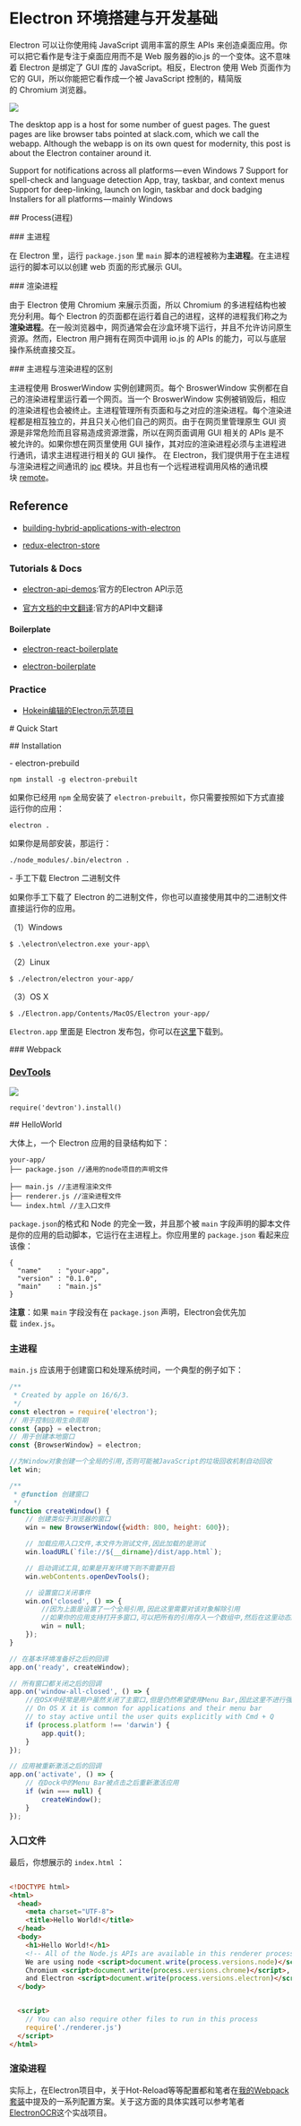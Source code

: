 
# Electron 环境搭建与开发基础

Electron 可以让你使用纯 JavaScript 调用丰富的原生 APIs 来创造桌面应用。你可以把它看作是专注于桌面应用而不是 Web 服务器的io.js 的一个变体。这不意味着 Electron 是绑定了 GUI 库的 JavaScript。相反，Electron 使用 Web 页面作为它的 GUI，所以你能把它看作成一个被 JavaScript 控制的，精简版的 Chromium 浏览器。


![](https://cdn-images-1.medium.com/max/800/1*ZPIrLl5Xwrp_aT6PvNRy7w.png)

The desktop app is a host for some number of guest pages. The guest pages are like browser tabs pointed at slack.com, which we call the webapp. Although the webapp is on its own quest for modernity, this post is about the Electron container around it.

Support for notifications across all platforms — even Windows 7
Support for spell-check and language detection
App, tray, taskbar, and context menus
Support for deep-linking, launch on login, taskbar and dock badging
Installers for all platforms — mainly Windows

## Process(进程)

### 主进程

在 Electron 里，运行 `package.json` 里 `main` 脚本的进程被称为**主进程**。在主进程运行的脚本可以以创建 web 页面的形式展示 GUI。

### 渲染进程

由于 Electron 使用 Chromium 来展示页面，所以 Chromium 的多进程结构也被充分利用。每个 Electron 的页面都在运行着自己的进程，这样的进程我们称之为**渲染进程**。在一般浏览器中，网页通常会在沙盒环境下运行，并且不允许访问原生资源。然而，Electron 用户拥有在网页中调用 io.js 的 APIs 的能力，可以与底层操作系统直接交互。

### 主进程与渲染进程的区别

主进程使用 BroswerWindow 实例创建网页。每个 BroswerWindow 实例都在自己的渲染进程里运行着一个网页。当一个 BroswerWindow 实例被销毁后，相应的渲染进程也会被终止。主进程管理所有页面和与之对应的渲染进程。每个渲染进程都是相互独立的，并且只关心他们自己的网页。由于在网页里管理原生 GUI 资源是非常危险而且容易造成资源泄露，所以在网页面调用 GUI 相关的 APIs 是不被允许的。如果你想在网页里使用 GUI 操作，其对应的渲染进程必须与主进程进行通讯，请求主进程进行相关的 GUI 操作。
在 Electron，我们提供用于在主进程与渲染进程之间通讯的 [ipc](https://github.com/atom/electron/blob/master/docs-translations/zh-CN/api/ipc-renderer.md) 模块。并且也有一个远程进程调用风格的通讯模块 [remote](https://github.com/atom/electron/blob/master/docs-translations/zh-CN/api/remote.md)。



## Reference

- [building-hybrid-applications-with-electron](https://slack.engineering/building-hybrid-applications-with-electron-dc67686de5fb#.51ahq6hql)

- [redux-electron-store](https://github.com/samiskin/redux-electron-store)

### Tutorials & Docs

- [electron-api-demos](https://github.com/electron/electron-api-demos/releases):官方的Electron API示范

- [官方文档的中文翻译](https://github.com/electron/electron/tree/master/docs-translations/zh-CN):官方的API中文翻译 
#### Boilerplate

- [electron-react-boilerplate](https://github.com/chentsulin/electron-react-boilerplate)

- [electron-boilerplate](https://github.com/szwacz/electron-boilerplate?hmsr=toutiao.io&utm_medium=toutiao.io&utm_source=toutiao.io)


### Practice

- [Hokein编辑的Electron示范项目](https://github.com/hokein/electron-sample-apps/blob/master/README.md)

# Quick Start

## Installation

- electron-prebuild

``` 
npm install -g electron-prebuilt
```

如果你已经用 `npm` 全局安装了 `electron-prebuilt`，你只需要按照如下方式直接运行你的应用：

``` 
electron .

```

如果你是局部安装，那运行：

``` 
./node_modules/.bin/electron .

```

- 手工下载 Electron 二进制文件

如果你手工下载了 Electron 的二进制文件，你也可以直接使用其中的二进制文件直接运行你的应用。

（1）Windows

``` 
$ .\electron\electron.exe your-app\
```

（2）Linux

``` 
$ ./electron/electron your-app/
```

（3）OS X

``` 
$ ./Electron.app/Contents/MacOS/Electron your-app/
```

`Electron.app` 里面是 Electron 发布包，你可以在[这里](https://github.com/atom/electron/releases)下载到。

### Webpack


### [DevTools](https://github.com/electron/devtron)
![](https://cloud.githubusercontent.com/assets/378023/15036521/e3e7cd06-12ca-11e6-8054-ed0455015f05.png) 


```npm install --save-dev devtron
require('devtron').install()

```
## HelloWorld

大体上，一个 Electron 应用的目录结构如下：

``` 
your-app/
├── package.json //通用的node项目的声明文件

├── main.js //主进程渲染文件
├── renderer.js //渲染进程文件
└── index.html //主入口文件
```

`package.json`的格式和 Node 的完全一致，并且那个被 `main` 字段声明的脚本文件是你的应用的启动脚本，它运行在主进程上。你应用里的 `package.json` 看起来应该像：

``` 
{
  "name"    : "your-app",
  "version" : "0.1.0",
  "main"    : "main.js"
}

```


**注意**：如果 `main` 字段没有在 `package.json` 声明，Electron会优先加载 `index.js`。
### 主进程
`main.js` 应该用于创建窗口和处理系统时间，一个典型的例子如下：

``` javascript
/**
 * Created by apple on 16/6/3.
 */
const electron = require('electron');
// 用于控制应用生命周期
const {app} = electron;
// 用于创建本地窗口
const {BrowserWindow} = electron;

//为Window对象创建一个全局的引用,否则可能被JavaScript的垃圾回收机制自动回收
let win;

/**
 * @function 创建窗口
 */
function createWindow() {
    // 创建类似于浏览器的窗口
    win = new BrowserWindow({width: 800, height: 600});

    // 加载应用入口文件,本文件为测试文件,因此加载的是测试
    win.loadURL(`file://${__dirname}/dist/app.html`);

    // 启动调试工具,如果是开发环境下则不需要开启
    win.webContents.openDevTools();

    // 设置窗口关闭事件
    win.on('closed', () => {
        //因为上面是设置了一个全局引用,因此这里需要对该对象解除引用
        //如果你的应用支持打开多窗口,可以把所有的引用存入一个数组中,然后在这里动态删除
        win = null;
    });
}

// 在基本环境准备好之后的回调
app.on('ready', createWindow);

// 所有窗口都关闭之后的回调
app.on('window-all-closed', () => {
    //在OSX中经常是用户虽然关闭了主窗口,但是仍然希望使用Menu Bar,因此这里不进行强行关闭
    // On OS X it is common for applications and their menu bar
    // to stay active until the user quits explicitly with Cmd + Q
    if (process.platform !== 'darwin') {
        app.quit();
    }
});

// 应用被重新激活之后的回调
app.on('activate', () => {
    // 在Dock中的Menu Bar被点击之后重新激活应用
    if (win === null) {
        createWindow();
    }
});
```
### 入口文件
最后，你想展示的 `index.html` ：

``` html

<!DOCTYPE html>
<html>
  <head>
    <meta charset="UTF-8">
    <title>Hello World!</title>
  </head>
  <body>
    <h1>Hello World!</h1>
    <!-- All of the Node.js APIs are available in this renderer process. -->
    We are using node <script>document.write(process.versions.node)</script>,
    Chromium <script>document.write(process.versions.chrome)</script>,
    and Electron <script>document.write(process.versions.electron)</script>.
  </body>


  <script>
    // You can also require other files to run in this process
    require('./renderer.js')
  </script>
</html>
```
### 渲染进程
实际上，在Electron项目中，关于Hot-Reload等等配置都和笔者在[我的Webpack套装](https://segmentfault.com/a/1190000005122575)中提及的一系列配置方案。关于这方面的具体实践可以参考笔者[ElectronOCR](https://segmentfault.com/a/1190000005640243)这个实战项目。





